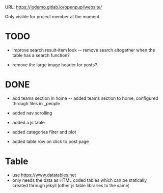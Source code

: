 
URL: https://lodemo.gitlab.io/openpupilwebsite/


Only visible for project member at the moment.

# TODO

- improve search result-item look
-- remove search altogether when the table has a search function?

- remove the large image header for posts?



# DONE

- add teams section in home
-- added teams section to home, configured through files in _people
- added nav scrolling

- added a js table
- added categories filter and plot
- added table row on click to post page

# Table

- use https://www.datatables.net
- only needs the data as HTML coded tables which can be statically created through jekyll (other js table libraries to the same)

